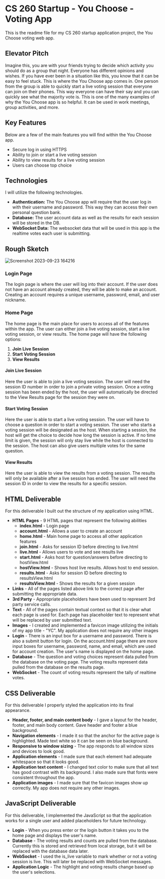 # CS 260 Startup - You Choose - Voting App

This is the readme file for my CS 260 startup application project, the You Choose voting web app.

## Elevator Pitch

Imagine this, you are with your friends trying to decide which activity you should do as a group that night. Everyone has different opinions and wishes. If you have ever been in a situation like this, you know that it can be easy to feel stuck. This is where the You Choose app comes in. One person from the group is able to quickly start a live voting session that everyone can join on their phones. This way everyone can have their say and you can quickly see what the majority vote is. This is one of the many examples of why the You Choose app is so helpful. It can be used in work meetings, group activities, and more.

## Key Features

Below are a few of the main features you will find within the You Choose app.

- Secure log in using HTTPS
- Ability to join or start a live voting session
- Ability to view results for a live voting session
- Users can choose top choice

## Technologies

I will utilize the following technologies.

- **Authentication:** The You Choose app will require that the user log in with their username and password. This way they can access their own personal question bank.
- **Database:** The user account data as well as the results for each session will be stored in the DB.
- **WebSocket Data:** The websocket data that will be used in this app is the realtime votes each user is submitting.

## Rough Sketch

![Screenshot 2023-09-23 164216](https://github.com/danielhatch7/startup/assets/97316307/4bb8958d-a5b5-4195-9de2-759d139e70e4)

### Login Page

The login page is where the user will log into their account. If the user does not have an account already created, they will be able to make an account. Creating an account requires a unique username, password, email, and user nickname.

### Home Page

The home page is the main place for users to access all of the features within the app. The user can either join a live voting session, start a live voting session, or view results. The home page will have the following options:

1. **Join Live Session**
2. **Start Voting Session**
3. **View Results**

#### Join Live Session

Here the user is able to join a live voting session. The user will need the session ID number in order to join a private voting session. Once a voting session has been ended by the host, the user will automatically be directed to the View Results page for the session they were on.

#### Start Voting Session

Here the user is able to start a live voting session. The user will have to choose a question in order to start a voting session. The user who starts a voting session will be designated as the host. When starting a session, the host will get the choice to decide how long the session is active. If no time limit is given, the session will only stay live while the host is connected to the session. The host can also give users multiple votes for the same question.

#### View Results

Here the user is able to view the results from a voting session. The results will only be available after a live session has ended. The user will need the session ID in order to view the results for a specific session.

## HTML Deliverable

For this deliverable I built out the structure of my application using HTML.

- **HTML Pages** - 9 HTML pages that represent the following abilities
  - **index.html** - Login page
  - **account.html** - Allows a user to create an account
  - **home.html** - Main home page to access all other application features
  - **join.html** - Asks for session ID before directing to live.html
  - **live.html** - Allows users to vote and see results live
  - **start.html** - Asks host for question/answers before directing to hostView.html
  - **hostView.html** - Shows host live results. Allows host to end session.
  - **results.html** - Asks for session ID before directing to resultsView.html
  - **resultsView.html** - Shows the results for a given session
- **Links** - All of the pages listed above link to the correct page after submitting the appropriate data.
- **3rd Party** - Appropriate placeholders have been used to represent 3rd party service calls.
- **Text** - All of the pages contain textual context so that it is clear what each page is used for. Each page has placeholder text to represent what will be replaced by user submitted text.
- **Images** - I created and implemented a favicon image utilizing the initials of my app title - "YC". My application does not require any other images
- **Login** - There is an input box for a username and password. There is also a submit button for login. On the account.html page there are more input boxes for username, password, name, and email, which are used for account creation. The user's name is displayed on the home page.
- **Database** - The question and voting choices represent data pulled from the database on the voting page. The voting results represent data pulled from the database on the results page.
- **WebSocket** - The count of voting results represent the tally of realtime votes.

## CSS Deliverable

For this deliverable I properly styled the application into its final appearance.

- **Header, footer, and main content body** - I gave a layout for the header, footer, and main body content. Gave header and footer a blue background.
- **Navigation elements** - I made it so that the anchor for the active page is highlighted. Made text white so it can be seen on blue background.
- **Responsive to window sizing** - The app responds to all window sizes and devices to look good.
- **Application elements** - I made sure that each element had adequate whitespace so that it looks good.
- **Application text content** - I changed text color to make sure that all text has good contrast with its background. I also made sure that fonts were consistent throughout the app.
- **Application images** - I made sure that the favicon images show up correctly. My app does not require any other images.

## JavaScript Deliverable

For this deliverable, I implemented the JavaScript so that the application works for a single user and added placeholders for future technology.

- **Login** - When you press enter or the login button it takes you to the home page and displays the user's name.
- **Database** - The voting results and counts are pulled from the database. Currently this is stored and retrieved from local storage, but it will be replaced with the database data later.
- **WebSocket** - I used the is_live variable to mark whether or not a voting session is live. This will later be replaced with WebSocket messages.
- **Application Logic** - The highlight and voting results change based up the user's selections.
